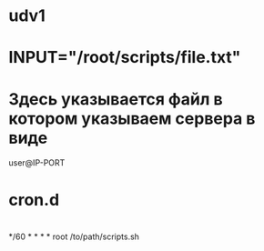 # udv1
# INPUT="/root/scripts/file.txt"
# Здесь указывается файл в котором указываем сервера в виде 
user@IP-PORT


# cron.d
#
*/60 * * * * root /to/path/scripts.sh
